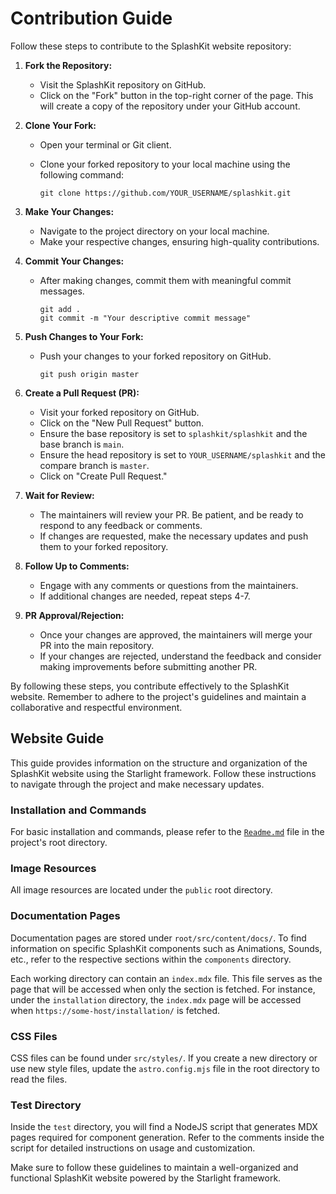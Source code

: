 # Contribution Guide

Follow these steps to contribute to the SplashKit website repository:

1. **Fork the Repository:**
   - Visit the SplashKit repository on GitHub.
   - Click on the "Fork" button in the top-right corner of the page. This will create a copy of the repository under your GitHub account.

2. **Clone Your Fork:**
   - Open your terminal or Git client.
   - Clone your forked repository to your local machine using the following command:

     ```shell
     git clone https://github.com/YOUR_USERNAME/splashkit.git
     ```

3. **Make Your Changes:**
   - Navigate to the project directory on your local machine.
   - Make your respective changes, ensuring high-quality contributions.

4. **Commit Your Changes:**
   - After making changes, commit them with meaningful commit messages.

     ```shell
     git add .
     git commit -m "Your descriptive commit message"
     ```

5. **Push Changes to Your Fork:**
   - Push your changes to your forked repository on GitHub.

     ```shell
     git push origin master
     ```

6. **Create a Pull Request (PR):**
   - Visit your forked repository on GitHub.
   - Click on the "New Pull Request" button.
   - Ensure the base repository is set to `splashkit/splashkit` and the base branch is `main`.
   - Ensure the head repository is set to `YOUR_USERNAME/splashkit` and the compare branch is `master`.
   - Click on "Create Pull Request."

7. **Wait for Review:**
   - The maintainers will review your PR. Be patient, and be ready to respond to any feedback or comments.
   - If changes are requested, make the necessary updates and push them to your forked repository.

8. **Follow Up to Comments:**
   - Engage with any comments or questions from the maintainers.
   - If additional changes are needed, repeat steps 4-7.

9. **PR Approval/Rejection:**
   - Once your changes are approved, the maintainers will merge your PR into the main repository.
   - If your changes are rejected, understand the feedback and consider making improvements before submitting another PR.

By following these steps, you contribute effectively to the SplashKit website. Remember to adhere to the project's guidelines and maintain a collaborative and respectful environment.

## Website Guide

<!-- TODO: Update the information below -->

This guide provides information on the structure and organization of the SplashKit website using the Starlight framework. Follow these instructions to navigate through the project and make necessary updates.

### Installation and Commands

For basic installation and commands, please refer to the [`Readme.md`](/README.md) file in the project's root directory.

### Image Resources

All image resources are located under the `public` root directory.

### Documentation Pages

Documentation pages are stored under `root/src/content/docs/`. To find information on specific SplashKit components such as Animations, Sounds, etc., refer to the respective sections within the `components` directory.

Each working directory can contain an `index.mdx` file. This file serves as the page that will be accessed when only the section is fetched. For instance, under the `installation` directory, the `index.mdx` page will be accessed when `https://some-host/installation/` is fetched.

### CSS Files

CSS files can be found under `src/styles/`. If you create a new directory or use new style files, update the `astro.config.mjs` file in the root directory to read the files.

### Test Directory

Inside the `test` directory, you will find a NodeJS script that generates MDX pages required for component generation. Refer to the comments inside the script for detailed instructions on usage and customization.

Make sure to follow these guidelines to maintain a well-organized and functional SplashKit website powered by the Starlight framework.

